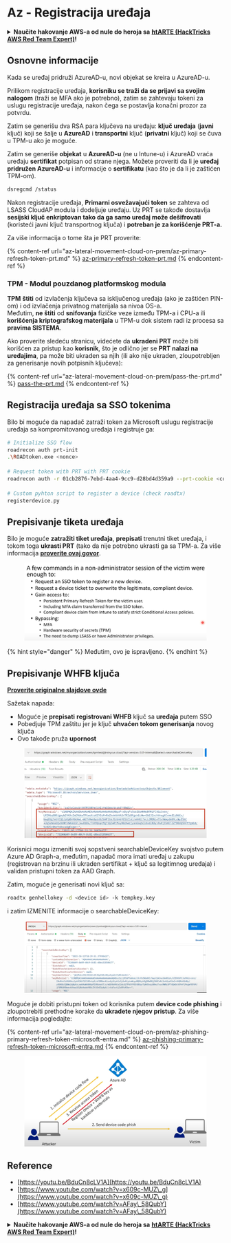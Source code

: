 # Az - Registracija uređaja

<details>

<summary><strong>Naučite hakovanje AWS-a od nule do heroja sa</strong> <a href="https://training.hacktricks.xyz/courses/arte"><strong>htARTE (HackTricks AWS Red Team Expert)</strong></a><strong>!</strong></summary>

Drugi načini podrške HackTricks-u:

* Ako želite da vidite svoju **kompaniju reklamiranu na HackTricks-u** ili da **preuzmete HackTricks u PDF formatu** proverite [**PLANOVE ZA PRIJAVU**](https://github.com/sponsors/carlospolop)!
* Nabavite [**zvanični PEASS & HackTricks swag**](https://peass.creator-spring.com)
* Otkrijte [**Porodicu PEASS**](https://opensea.io/collection/the-peass-family), našu kolekciju ekskluzivnih [**NFT-ova**](https://opensea.io/collection/the-peass-family)
* **Pridružite se** 💬 [**Discord grupi**](https://discord.gg/hRep4RUj7f) ili [**telegram grupi**](https://t.me/peass) ili nas **pratite** na **Twitteru** 🐦 [**@hacktricks\_live**](https://twitter.com/hacktricks\_live)**.**
* **Podelite svoje hakovanje trikove slanjem PR-ova na** [**HackTricks**](https://github.com/carlospolop/hacktricks) i [**HackTricks Cloud**](https://github.com/carlospolop/hacktricks-cloud) github repozitorijume.

</details>

## Osnovne informacije

Kada se uređaj pridruži AzureAD-u, novi objekat se kreira u AzureAD-u.

Prilikom registracije uređaja, **korisniku se traži da se prijavi sa svojim nalogom** (traži se MFA ako je potrebno), zatim se zahtevaju tokeni za uslugu registracije uređaja, nakon čega se postavlja konačni prozor za potvrdu.

Zatim se generišu dva RSA para ključeva na uređaju: **ključ uređaja** (**javni** ključ) koji se šalje u **AzureAD** i **transportni** ključ (**privatni** ključ) koji se čuva u TPM-u ako je moguće.

Zatim se generiše **objekat** u **AzureAD-u** (ne u Intune-u) i AzureAD vraća uređaju **sertifikat** potpisan od strane njega. Možete proveriti da li je **uređaj pridružen AzureAD-u** i informacije o **sertifikatu** (kao što je da li je zaštićen TPM-om).
```bash
dsregcmd /status
```
Nakon registracije uređaja, **Primarni osvežavajući token** se zahteva od LSASS CloudAP modula i dodeljuje uređaju. Uz PRT se takođe dostavlja **sesijski ključ enkriptovan tako da ga samo uređaj može dešifrovati** (koristeći javni ključ transportnog ključa) i **potreban je za korišćenje PRT-a.**

Za više informacija o tome šta je PRT proverite:

{% content-ref url="az-lateral-movement-cloud-on-prem/az-primary-refresh-token-prt.md" %}
[az-primary-refresh-token-prt.md](az-lateral-movement-cloud-on-prem/az-primary-refresh-token-prt.md)
{% endcontent-ref %}

### TPM - Modul pouzdanog platformskog modula

**TPM** **štiti** od izvlačenja ključeva sa isključenog uređaja (ako je zaštićen PIN-om) i od izvlačenja privatnog materijala sa nivoa OS-a.\
Međutim, **ne štiti** od **snifovanja** fizičke veze između TPM-a i CPU-a ili **korišćenja kriptografskog materijala** u TPM-u dok sistem radi iz procesa sa **pravima SISTEMA**.

Ako proverite sledeću stranicu, videćete da **ukradeni PRT** može biti korišćen za pristup kao **korisnik**, što je odlično jer se **PRT nalazi na uređajima**, pa može biti ukraden sa njih (ili ako nije ukraden, zloupotrebljen za generisanje novih potpisnih ključeva):

{% content-ref url="az-lateral-movement-cloud-on-prem/pass-the-prt.md" %}
[pass-the-prt.md](az-lateral-movement-cloud-on-prem/pass-the-prt.md)
{% endcontent-ref %}

## Registracija uređaja sa SSO tokenima

Bilo bi moguće da napadač zatraži token za Microsoft uslugu registracije uređaja sa kompromitovanog uređaja i registruje ga:
```bash
# Initialize SSO flow
roadrecon auth prt-init
.\ROADtoken.exe <nonce>

# Request token with PRT with PRT cookie
roadrecon auth -r 01cb2876-7ebd-4aa4-9cc9-d28bd4d359a9 --prt-cookie <cookie>

# Custom pyhton script to register a device (check roadtx)
registerdevice.py
```
## Prepisivanje tiketa uređaja

Bilo je moguće **zatražiti tiket uređaja**, **prepisati** trenutni tiket uređaja, i tokom toga **ukrasti PRT** (tako da nije potrebno ukrasti ga sa TPM-a. Za više informacija [**proverite ovaj govor**](https://youtu.be/BduCn8cLV1A).

<figure><img src="../../.gitbook/assets/image (32).png" alt=""><figcaption></figcaption></figure>

{% hint style="danger" %}
Međutim, ovo je ispravljeno.
{% endhint %}

## Prepisivanje WHFB ključa

[**Proverite originalne slajdove ovde**](https://dirkjanm.io/assets/raw/Windows%20Hello%20from%20the%20other%20side\_nsec\_v1.0.pdf)

Sažetak napada:

* Moguće je **prepisati** **registrovani WHFB** ključ sa **uređaja** putem SSO
* Pobedjuje TPM zaštitu jer je ključ **uhvaćen tokom generisanja** novog ključa
* Ovo takođe pruža **upornost**

<figure><img src="../../.gitbook/assets/image (34).png" alt=""><figcaption></figcaption></figure>

Korisnici mogu izmeniti svoj sopstveni searchableDeviceKey svojstvo putem Azure AD Graph-a, međutim, napadač mora imati uređaj u zakupu (registrovan na brzinu ili ukraden sertifikat + ključ sa legitimnog uređaja) i validan pristupni token za AAD Graph.

Zatim, moguće je generisati novi ključ sa:
```bash
roadtx genhellokey -d <device id> -k tempkey.key
```
i zatim IZMENITE informacije o searchableDeviceKey:

<figure><img src="../../.gitbook/assets/image (36).png" alt=""><figcaption></figcaption></figure>

Moguće je dobiti pristupni token od korisnika putem **device code phishing** i zloupotrebiti prethodne korake da **ukradete njegov pristup**. Za više informacija pogledajte:

{% content-ref url="az-lateral-movement-cloud-on-prem/az-phishing-primary-refresh-token-microsoft-entra.md" %}
[az-phishing-primary-refresh-token-microsoft-entra.md](az-lateral-movement-cloud-on-prem/az-phishing-primary-refresh-token-microsoft-entra.md)
{% endcontent-ref %}

<figure><img src="../../.gitbook/assets/image (37).png" alt=""><figcaption></figcaption></figure>

## Reference

* [https://youtu.be/BduCn8cLV1A](https://youtu.be/BduCn8cLV1A)
* [https://www.youtube.com/watch?v=x609c-MUZ\_g](https://www.youtube.com/watch?v=x609c-MUZ\_g)
* [https://www.youtube.com/watch?v=AFay\_58QubY](https://www.youtube.com/watch?v=AFay\_58QubY)

<details>

<summary><strong>Naučite hakovanje AWS-a od nule do heroja sa</strong> <a href="https://training.hacktricks.xyz/courses/arte"><strong>htARTE (HackTricks AWS Red Team Expert)</strong></a><strong>!</strong></summary>

Drugi načini podrške HackTricks-u:

* Ako želite da vidite svoju **kompaniju reklamiranu na HackTricks-u** ili **preuzmete HackTricks u PDF formatu** Proverite [**PLANOVE ZA PRIJAVU**](https://github.com/sponsors/carlospolop)!
* Nabavite [**zvanični PEASS & HackTricks swag**](https://peass.creator-spring.com)
* Otkrijte [**The PEASS Family**](https://opensea.io/collection/the-peass-family), našu kolekciju ekskluzivnih [**NFT-ova**](https://opensea.io/collection/the-peass-family)
* **Pridružite se** 💬 [**Discord grupi**](https://discord.gg/hRep4RUj7f) ili [**telegram grupi**](https://t.me/peass) ili nas **pratite** na **Twitteru** 🐦 [**@hacktricks\_live**](https://twitter.com/hacktricks\_live)**.**
* **Podelite svoje hakovanje trikove slanjem PR-ova na** [**HackTricks**](https://github.com/carlospolop/hacktricks) i [**HackTricks Cloud**](https://github.com/carlospolop/hacktricks-cloud) github repozitorijume.

</details>
